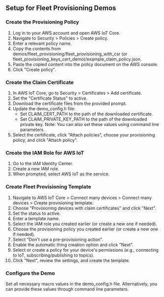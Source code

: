 ## Setup for Fleet Provisioning Demos

### Create the Provisioning Policy

1. Log in to your AWS account and open AWS IoT Core.
2. Navigate to Security > Policies > Create policy.
3. Enter a relevant policy name.
4. Copy the contents from demos/fleet_provisioning/fleet_provisioning_with_csr (or fleet_provisioning_keys_cert_demo)/example_claim_policy.json.
5. Paste the copied content into the policy document on the AWS console.
6. Click "Create policy".

### Create the Claim Certificate
1. In AWS IoT Core, go to Security > Certificates > Add certificate.
2. Set the "Certificate Status" to active.
3. Download the certificate files from the provided prompt.
4. Update the demo_config.h file:
    - Set CLAIM_CERT_PATH to the path of the downloaded certificate.
    - Set CLAIM_PRIVATE_KEY_PATH to the path of the downloaded private key. Note: You can also set these values using command line parameters.
5. Select the certificate, click "Attach policies", choose your provisioning policy, and click "Attach policy".

### Create the IAM Role for AWS IoT
1. Go to the IAM Identity Center.
2. Create a new IAM role.
3. When prompted, select AWS IoT as the service.

### Create Fleet Provisioning Template
1. Navigate to AWS IoT Core > Connect many devices > Connect many devices > Create provisioning template.
2. Choose "Provisioning devices with claim certificates" and click "Next".
3. Set the status to active.
4. Enter a template name.
5. Select the IAM role you created earlier (or create a new one if needed).
6. Choose the provisioning policy you created earlier (or create a new one if needed).
7. Select "Don't use a pre-provisioning action".
8. Enable the automatic thing creation option and click "Next".
9. Select or create a policy for your device's permissions (e.g., connecting to IoT, subscribing/publishing to topics).
10. Click "Next", review the settings, and create the template.

### Configure the Demo
Set all necessary macro values in the demo_config.h file. Alternatively, you can provide these values through command line parameters.
